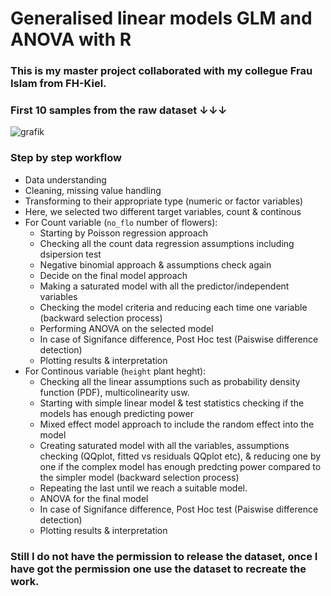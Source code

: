 # Generalised linear models GLM and ANOVA with R

### This is my master project collaborated with my collegue Frau Islam from FH-Kiel.
### First 10 samples from the raw dataset &#8595;&#8595;&#8595;
![grafik](https://user-images.githubusercontent.com/61450446/129140139-0ce0ce1a-887a-45ed-bd20-4416a04562d2.png)

### Step by step workflow
* Data understanding
* Cleaning, missing value handling
* Transforming to their appropriate type (numeric or factor variables)
* Here, we selected two different target variables, count & continous
* For Count variable (`no_flo` number of flowers):
    * Starting by Poisson regression approach
    * Checking all the count data regression assumptions including dsipersion test
    * Negative binomial approach & assumptions check again
    * Decide on the final model approach
    * Making a saturated model with all the predictor/independent variables
    * Checking the model criteria and reducing each time one variable (backward selection process)
    * Performing ANOVA on the selected model
    * In case of Signifance difference, Post Hoc test (Paiswise difference detection)
    * Plotting results & interpretation
* For Continous variable (`height` plant heght):
     * Checking all the linear assumptions such as probability density function (PDF), multicolinearity usw.
     * Starting with simple linear model & test statistics checking if the models has enough predicting power
     * Mixed effect model approach to include the random effect into the model
     * Creating saturated model with all the variables, assumptions checking (QQplot, fitted vs residuals QQplot etc), & reducing one by one if the complex model has enough predcting power compared to the simpler model (backward selection process)
     * Repeating the last until we reach a suitable model.
     * ANOVA for the final model
     * In case of Signifance difference, Post Hoc test (Paiswise difference detection)
     * Plotting results & interpretation

### Still I do not have the permission to release the dataset, once I have got the permission one use the dataset to recreate the work.


